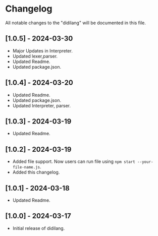 # Changelog

All notable changes to the "didilang" will be documented in this file.
## [1.0.5] - 2024-03-30
- Major Updates in Interpreter.
- Updated lexer,parser.
- Updated Readme.
- Updated package.json.

## [1.0.4] - 2024-03-20

- Updated Readme.
- Updated package.json.
- Updated Interpreter, parser.

## [1.0.3] - 2024-03-19

- Updated Readme.

## [1.0.2] - 2024-03-19

- Added file support. Now users can run file using ```npm start --your-file-name.js```.
- Added this changelog.

## [1.0.1] - 2024-03-18

- Updated Readme.

## [1.0.0] - 2024-03-17

- Initial release of didilang.